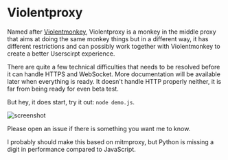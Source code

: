 # Violentproxy

Named after [Violentmonkey](https://github.com/violentmonkey/violentmonkey), 
Violentproxy is a monkey in the middle proxy that aims at doing the same monkey things but in a different way, 
it has different restrictions and can possibly work together with Violentmonkey to create a better Userscirpt experience. 

There are quite a few technical difficulties that needs to be resolved before it can handle HTTPS and WebSocket. 
More documentation will be available later when everything is ready. It doesn't handle HTTP properly neither, 
it is far from being ready for even beta test. 

But hey, it does start, try it out: `node demo.js`. 

![screenshot](http://i.imgur.com/itQBQjq.png)

Please open an issue if there is something you want me to know. 

I probably should make this based on mitmproxy, but Python is missing a digit in performance compared to JavaScript. 
